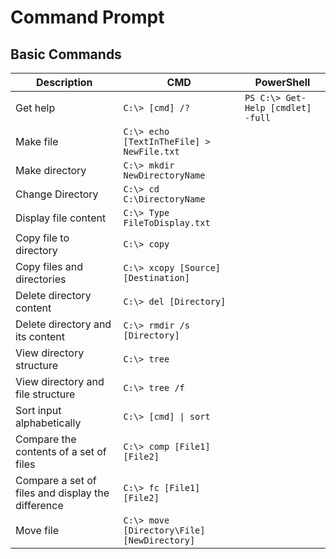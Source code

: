 # Command Prompt

## Basic Commands

| **Description** | **CMD** | **PowerShell** |
|-----------------|-------------|------------|
| Get help | `C:\> [cmd] /?` | `PS C:\> Get-Help [cmdlet] -full` |
| Make file |  `C:\> echo [TextInTheFile] > NewFile.txt` |
| Make directory | `C:\> mkdir NewDirectoryName` |
| Change Directory | `C:\> cd C:\DirectoryName` |  
| Display file content | `C:\> Type FileToDisplay.txt` | 
| Copy file to directory | `C:\> copy` |
| Copy files and directories | `C:\> xcopy [Source] [Destination]` |
| Delete directory content | `C:\> del [Directory]` |
| Delete directory and its content | `C:\> rmdir /s [Directory]` |
| View directory structure | `C:\> tree` | 
| View directory and file structure | `C:\> tree /f` |
| Sort input alphabetically | `C:\> [cmd] \| sort` |
| Compare the contents of a set of files | `C:\> comp [File1] [File2]` |
| Compare a set of files and display the difference | `C:\> fc [File1] [File2]` |
| Move file | `C:\> move [Directory\File] [NewDirectory]` |



